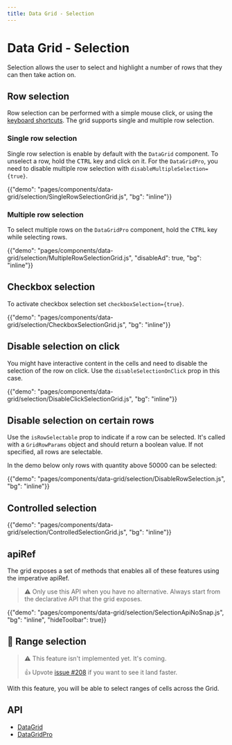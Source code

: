 ```yaml
---
title: Data Grid - Selection
---
```


# Data Grid - Selection

<p class="description">Selection allows the user to select and highlight a number of rows that they can then take action on.</p>

## Row selection

<!--
- https://ag-grid.com/javascript-grid-selection/
- https://ej2.syncfusion.com/react/demos/#/material/grid/selection
- https://ant.design/components/table/#components-table-demo-row-selection
- https://demos.telerik.com/kendo-ui/grid/selection
- https://www.telerik.com/kendo-react-ui/components/grid/selection/
- https://js.devexpress.com/Demos/WidgetsGallery/Demo/DataGrid/RowSelection/React/Light/
- https://www.jqwidgets.com/react/react-grid/#https://www.jqwidgets.com/react/react-grid/react-grid-rowselection.htm
- http://tabulator.info/docs/4.5/select#setup-range
- https://devexpress.github.io/devextreme-reactive/react/grid/docs/guides/selection/
- https://ej2.syncfusion.com/react/demos/#/material/grid/checkbox-selection
- https://demos.telerik.com/kendo-ui/grid/checkbox-selection
-->

Row selection can be performed with a simple mouse click, or using the [keyboard shortcuts](/components/data-grid/accessibility/#selection). The grid supports single and multiple row selection.

### Single row selection

Single row selection is enable by default with the `DataGrid` component.
To unselect a row, hold the <kbd class="key">CTRL</kbd> key and click on it.
For the `DataGridPro`, you need to disable multiple row selection with `disableMultipleSelection={true}`.

{{"demo": "pages/components/data-grid/selection/SingleRowSelectionGrid.js", "bg": "inline"}}

### Multiple row selection [<span class="pro"></span>](https://material-ui.com/store/items/material-ui-pro/)

To select multiple rows on the `DataGridPro` component, hold the <kbd class="key">CTRL</kbd> key while selecting rows.

{{"demo": "pages/components/data-grid/selection/MultipleRowSelectionGrid.js", "disableAd": true, "bg": "inline"}}

## Checkbox selection

To activate checkbox selection set `checkboxSelection={true}`.

{{"demo": "pages/components/data-grid/selection/CheckboxSelectionGrid.js", "bg": "inline"}}

## Disable selection on click

You might have interactive content in the cells and need to disable the selection of the row on click. Use the `disableSelectionOnClick` prop in this case.

{{"demo": "pages/components/data-grid/selection/DisableClickSelectionGrid.js", "bg": "inline"}}

## Disable selection on certain rows

Use the `isRowSelectable` prop to indicate if a row can be selected.
It's called with a `GridRowParams` object and should return a boolean value.
If not specified, all rows are selectable.

In the demo below only rows with quantity above 50000 can be selected:

{{"demo": "pages/components/data-grid/selection/DisableRowSelection.js", "bg": "inline"}}

## Controlled selection

{{"demo": "pages/components/data-grid/selection/ControlledSelectionGrid.js", "bg": "inline"}}

## apiRef [<span class="pro"></span>](https://material-ui.com/store/items/material-ui-pro/)

The grid exposes a set of methods that enables all of these features using the imperative apiRef.

> ⚠️ Only use this API when you have no alternative. Always start from the declarative API that the grid exposes.

{{"demo": "pages/components/data-grid/selection/SelectionApiNoSnap.js", "bg": "inline", "hideToolbar": true}}

## 🚧 Range selection [<span class="premium"></span>](https://material-ui.com/store/items/material-ui-pro/)

> ⚠️ This feature isn't implemented yet. It's coming.
>
> 👍 Upvote [issue #208](https://github.com/mui-org/material-ui-x/issues/208) if you want to see it land faster.

With this feature, you will be able to select ranges of cells across the Grid.

## API

- [DataGrid](/api/data-grid/data-grid/)
- [DataGridPro](/api/data-grid/data-grid-pro/)
